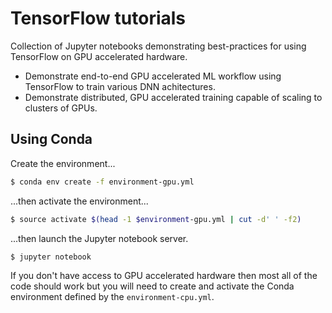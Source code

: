 # TensorFlow tutorials

Collection of Jupyter notebooks demonstrating best-practices for using TensorFlow on GPU accelerated hardware. 

* Demonstrate end-to-end GPU accelerated ML workflow using TensorFlow to train various DNN achitectures.
* Demonstrate distributed, GPU accelerated training capable of scaling to clusters of GPUs.

## Using Conda

Create the environment...

```bash
$ conda env create -f environment-gpu.yml
```

...then activate the environment...

```bash
$ source activate $(head -1 $environment-gpu.yml | cut -d' ' -f2)
```

...then launch the Jupyter notebook server.

```bash
$ jupyter notebook
```

If you don't have access to GPU accelerated hardware then most all of the code should work but you will need to create and activate the Conda environment defined by the `environment-cpu.yml`.
